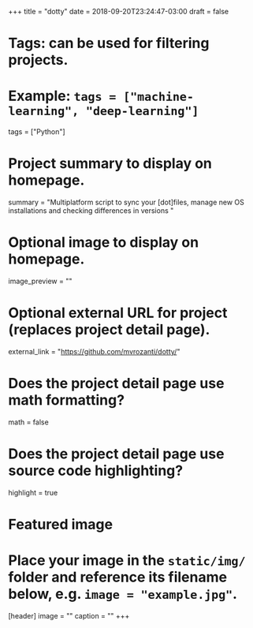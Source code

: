 +++
title = "dotty"
date = 2018-09-20T23:24:47-03:00
draft = false

# Tags: can be used for filtering projects.
# Example: `tags = ["machine-learning", "deep-learning"]`
tags = ["Python"]

# Project summary to display on homepage.
summary = "Multiplatform script to sync your [dot]files, manage new OS installations and checking differences in versions "

# Optional image to display on homepage.
image_preview = ""

# Optional external URL for project (replaces project detail page).
external_link = "https://github.com/mvrozanti/dotty/"

# Does the project detail page use math formatting?
math = false

# Does the project detail page use source code highlighting?
highlight = true

# Featured image
# Place your image in the `static/img/` folder and reference its filename below, e.g. `image = "example.jpg"`.
[header]
image = ""
caption = ""
+++
